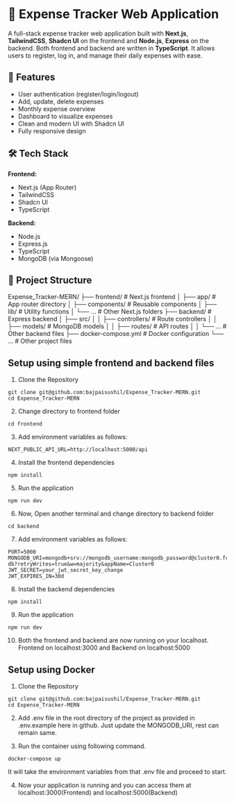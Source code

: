 # 💸 Expense Tracker Web Application

A full-stack expense tracker web application built with **Next.js**, **TailwindCSS**, **Shadcn UI** on the frontend and **Node.js**, **Express** on the backend. Both frontend and backend are written in **TypeScript**. It allows users to register, log in, and manage their daily expenses with ease.

## 🚀 Features

- User authentication (register/login/logout)
- Add, update, delete expenses
- Monthly expense overview
- Dashboard to visualize expenses
- Clean and modern UI with Shadcn UI
- Fully responsive design

## 🛠️ Tech Stack

**Frontend:**
- Next.js (App Router)
- TailwindCSS
- Shadcn UI
- TypeScript

**Backend:**
- Node.js
- Express.js
- TypeScript
- MongoDB (via Mongoose)

## 📁 Project Structure


Expense_Tracker-MERN/
├── frontend/               # Next.js frontend
│   ├── app/                # App router directory
│   ├── components/         # Reusable components
│   ├── lib/                # Utility functions
│   └── ...                 # Other Next.js folders
├── backend/                # Express backend
│   ├── src/
│   │   ├── controllers/    # Route controllers
│   │   ├── models/         # MongoDB models
│   │   ├── routes/         # API routes
│   │   └── ...            # Other backend files
├── docker-compose.yml      # Docker configuration
└── ...                     # Other project files


## Setup using simple frontend and backend files

1. Clone the Repository
```
git clone git@github.com:bajpaisushil/Expense_Tracker-MERN.git
cd Expense_Tracker-MERN
```

2. Change directory to frontend folder
```
cd frontend
```

3. Add environment variables as follows:
```
NEXT_PUBLIC_API_URL=http://localhost:5000/api
```

4. Install the frontend dependencies
```
npm install
```

5. Run the application
```
npm run dev
```

6. Now, Open another terminal and change directory to backend folder
```
cd backend
```

7. Add environment variables as follows:
```
PORT=5000
MONGODB_URI=mongodb+srv://mongodb_username:mongodb_password@cluster0.fce4vg7.mongodb.net/expense-db?retryWrites=true&w=majority&appName=Cluster0
JWT_SECRET=your_jwt_secret_key_change
JWT_EXPIRES_IN=30d
```

8. Install the backend dependencies
```
npm install
```

9. Run the application
```
npm run dev
```

10. Both the frontend and backend are now running on your localhost.
    Frontend on localhost:3000 and Backend on localhost:5000


## Setup using Docker

1. Clone the Repository
```
git clone git@github.com:bajpaisushil/Expense_Tracker-MERN.git
cd Expense_Tracker-MERN
```

2. Add .env file in the root directory of the project as provided in .env.example here in github. Just update the MONGODB_URI, rest can remain same.

3. Run the container using following command.
```
docker-compose up
```
It will take the environment variables from that .env file and proceed to start.

4. Now your application is running and you can access them at localhost:3000(Frontend) and localhost:5000(Backend)

